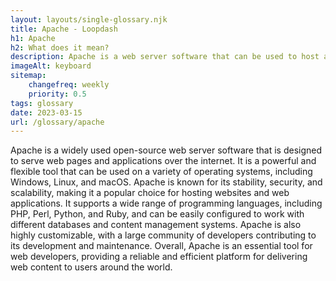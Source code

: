 ```yaml
--- 
layout: layouts/single-glossary.njk
title: Apache - Loopdash
h1: Apache
h2: What does it mean?
description: Apache is a web server software that can be used to host and serve WordPress websites.
imageAlt: keyboard
sitemap:
	changefreq: weekly
	priority: 0.5
tags: glossary
date: 2023-03-15
url: /glossary/apache
---
```


Apache is a widely used open-source web server software that is designed to serve web pages and applications over the internet. It is a powerful and flexible tool that can be used on a variety of operating systems, including Windows, Linux, and macOS. Apache is known for its stability, security, and scalability, making it a popular choice for hosting websites and web applications. It supports a wide range of programming languages, including PHP, Perl, Python, and Ruby, and can be easily configured to work with different databases and content management systems. Apache is also highly customizable, with a large community of developers contributing to its development and maintenance. Overall, Apache is an essential tool for web developers, providing a reliable and efficient platform for delivering web content to users around the world.
